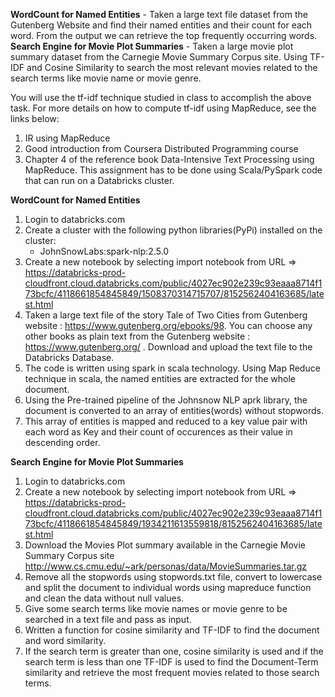 **WordCount for Named Entities** - Taken a large text file dataset from the Gutenberg Website and find their named entities and their count for each word. From the output we can retrieve the top frequently occurring words.
**Search Engine for Movie Plot Summaries** - Taken a large movie plot summary dataset from the Carnegie Movie Summary Corpus site. Using TF-IDF and Cosine Similarity to search the most relevant movies related to the search terms like movie name or movie genre.


You will use the tf-idf technique studied in class to accomplish the above task. For more details on
how to compute tf-idf using MapReduce, see the links below:
1. IR using MapReduce
2. Good introduction from Coursera Distributed Programming course
3. Chapter 4 of the reference book Data-Intensive Text Processing using MapReduce.
This assignment has to be done using Scala/PySpark code that can run on a Databricks cluster.


**WordCount for Named Entities**

1. Login to databricks.com 
2. Create a cluster with the following python libraries(PyPi) installed on the cluster:
	- JohnSnowLabs:spark-nlp:2.5.0
3. Create a new notebook by selecting import notebook from URL =>
https://databricks-prod-cloudfront.cloud.databricks.com/public/4027ec902e239c93eaaa8714f173bcfc/4118661854845849/1508370314715707/8152562404163685/latest.html
4. Taken a large text file of the story Tale of Two Cities from Gutenberg website : https://www.gutenberg.org/ebooks/98. You can choose any other books as plain text from the Gutenberg website : https://www.gutenberg.org/ . Download and upload the text file to the Databricks Database.
5. The code is written using spark in scala technology. Using Map Reduce technique in scala, the named entities are extracted for the whole document.
6. Using the Pre-trained pipeline of the Johnsnow NLP aprk library, the document is converted to an array of entities(words) without stopwords.
7. This array of entities is mapped and reduced to a key value pair with each word as Key and their count of occurences as their value in descending order.

**Search Engine for Movie Plot Summaries**

1. Login to databricks.com 
2. Create a new notebook by selecting import notebook from URL =>
https://databricks-prod-cloudfront.cloud.databricks.com/public/4027ec902e239c93eaaa8714f173bcfc/4118661854845849/1934211613559818/8152562404163685/latest.html
3. Download the Movies Plot summary available in the Carnegie Movie Summary Corpus site http://www.cs.cmu.edu/~ark/personas/data/MovieSummaries.tar.gz
4. Remove all the stopwords using stopwords.txt file, convert to lowercase and split the document to individual words using mapreduce function and clean the data without null values.
5. Give some search terms like movie names or movie genre to be searched in a text file and pass as input.
6. Written a function for cosine similarity and TF-IDF to find the document and word similarity.
7. If the search term is greater than one, cosine similarity is used and if the search term is less than one TF-IDF is used to find the Document-Term similarity and retrieve the most frequent movies related to those search terms.
